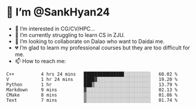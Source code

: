 # 👋 I’m @SankHyan24

- 👀 I’m interested in CG/CV/HPC...
- 🌱 I’m currently struggling to learn CS in ZJU.
- 💞️ I’m looking to collaborate on Dalao who want to Daidai me.
- 💔 I’m glad to learn my professional courses but they are too difficult for me.
- 📫 How to reach me:


<!---
SankHyan24/SankHyan24 is a ✨ special ✨ repository because its `README.md` (this file) appears on your GitHub profile.
You can click the Preview link to take a look at your changes.
--->
<!--START_SECTION:waka-->

```text
C++          4 hrs 24 mins   ███████████████░░░░░░░░░░   60.02 %
V            1 hr 24 mins    ████▓░░░░░░░░░░░░░░░░░░░░   19.20 %
Python       1 hr            ███▒░░░░░░░░░░░░░░░░░░░░░   13.79 %
Markdown     9 mins          ▓░░░░░░░░░░░░░░░░░░░░░░░░   02.13 %
CMake        8 mins          ▒░░░░░░░░░░░░░░░░░░░░░░░░   01.86 %
Text         7 mins          ▒░░░░░░░░░░░░░░░░░░░░░░░░   01.74 %
```

<!--END_SECTION:waka-->
